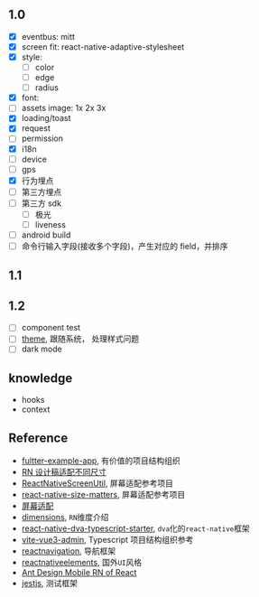 ## 1.0

- [x] eventbus: mitt
- [x] screen fit: react-native-adaptive-stylesheet
- [x] style:
  - [ ] color
  - [ ] edge
  - [ ] radius
- [x] font:
- [ ] assets image: 1x 2x 3x
- [x] loading/toast
- [x] request
- [ ] permission
- [x] i18n
- [ ] device
- [ ] gps
- [x] 行为埋点
- [ ] 第三方埋点
- [ ] 第三方 sdk
  - [ ] 极光
  - [ ] liveness
- [ ] android build
- [ ] 命令行输入字段(接收多个字段)，产生对应的 field，并排序

## 1.1

## 1.2

- [ ] component test
- [ ] [theme](https://reactnavigation.org/docs/themes), 跟随系统， 处理样式问题
- [ ] dark mode

## knowledge

- hooks
- context

## Reference

- [fultter-example-app](https://github.com/zhongmeizhi/fultter-example-app), 有价值的项目结构组织
- [RN 设计稿适配不同尺寸](https://www.jianshu.com/p/42c823f150f1)
- [ReactNativeScreenUtil](https://github.com/lizhuoyuan/ReactNativeScreenUtil), 屏幕适配参考项目
- [react-native-size-matters](https://github.com/nirsky/react-native-size-matters), 屏幕适配参考项目
- [屏幕适配](https://reactnative.520wcf.com/ping-mu-shi-pei.html)
- [dimensions](https://reactnative.dev/docs/dimensions), `RN`维度介绍
- [react-native-dva-typescript-starter](https://github.com/ronffy/react-native-dva-typescript-starter), `dva`化的`react-native`框架
- [vite-vue3-admin](https://github.com/buqiyuan/vite-vue3-admin), Typescript 项目结构组织参考
- [reactnavigation](https://reactnavigation.org/docs/getting-started/), 导航框架
- [reactnativeelements](https://reactnativeelements.com/docs), 国外`UI`风格
- [Ant Design Mobile RN of React](https://rn.mobile.ant.design/docs/react/introduce-cn)
- [jestjs](https://jestjs.io/docs/getting-started), 测试框架
